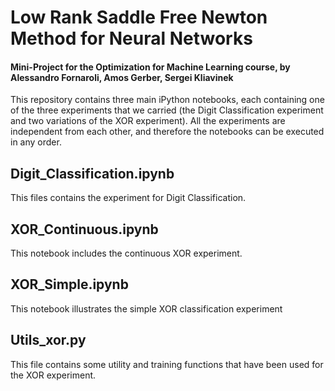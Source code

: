 # Low Rank Saddle Free Newton Method for Neural Networks
#### Mini-Project for the Optimization for Machine Learning course, by Alessandro Fornaroli, Amos Gerber, Sergei Kliavinek

This repository contains three main iPython notebooks, each containing one of the three experiments that we carried (the Digit Classification experiment and two variations of the XOR experiment).
All the experiments are independent from each other, and therefore the notebooks can be executed in any order. 


## Digit_Classification.ipynb
This files contains the experiment for Digit Classification. 

## XOR_Continuous.ipynb
This notebook includes the continuous XOR experiment.

## XOR_Simple.ipynb
This notebook illustrates the simple XOR classification experiment

## Utils_xor.py

This file contains some utility and training functions that have been used for the XOR experiment.
